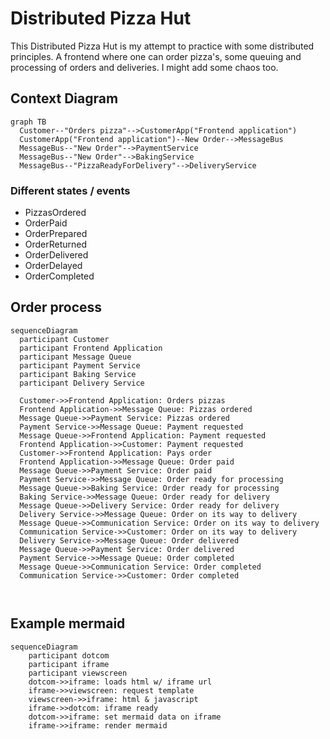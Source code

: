 # Distributed Pizza Hut

This Distributed Pizza Hut is my attempt to practice with some distributed principles. A frontend where one can order pizza's, some queuing and processing of orders and deliveries. I might add some chaos too.

## Context Diagram

```mermaid
graph TB
  Customer--"Orders pizza"-->CustomerApp("Frontend application")
  CustomerApp("Frontend application")--New Order-->MessageBus
  MessageBus--"New Order"-->PaymentService
  MessageBus--"New Order"-->BakingService
  MessageBus--"PizzaReadyForDelivery"-->DeliveryService
```

### Different states / events

* PizzasOrdered
* OrderPaid
* OrderPrepared
* OrderReturned
* OrderDelivered
* OrderDelayed
* OrderCompleted

## Order process

```mermaid
sequenceDiagram
  participant Customer
  participant Frontend Application
  participant Message Queue
  participant Payment Service
  participant Baking Service
  participant Delivery Service

  Customer->>Frontend Application: Orders pizzas
  Frontend Application->>Message Queue: Pizzas ordered
  Message Queue->>Payment Service: Pizzas ordered
  Payment Service->>Message Queue: Payment requested
  Message Queue->>Frontend Application: Payment requested
  Frontend Application->>Customer: Payment requested  
  Customer->>Frontend Application: Pays order
  Frontend Application->>Message Queue: Order paid
  Message Queue->>Payment Service: Order paid
  Payment Service->>Message Queue: Order ready for processing
  Message Queue->>Baking Service: Order ready for processing
  Baking Service->>Message Queue: Order ready for delivery
  Message Queue->>Delivery Service: Order ready for delivery
  Delivery Service->>Message Queue: Order on its way to delivery
  Message Queue->>Communication Service: Order on its way to delivery
  Communication Service->>Customer: Order on its way to delivery
  Delivery Service->>Message Queue: Order delivered
  Message Queue->>Payment Service: Order delivered
  Payment Service->>Message Queue: Order completed
  Message Queue->>Communication Service: Order completed
  Communication Service->>Customer: Order completed
  
  
```

## Example mermaid

```mermaid
sequenceDiagram
    participant dotcom
    participant iframe
    participant viewscreen
    dotcom->>iframe: loads html w/ iframe url
    iframe->>viewscreen: request template
    viewscreen->>iframe: html & javascript
    iframe->>dotcom: iframe ready
    dotcom->>iframe: set mermaid data on iframe
    iframe->>iframe: render mermaid
```
